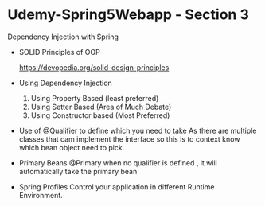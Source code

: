# Udemy-Spring5Webapp - Section 3
Dependency Injection with Spring

- SOLID Principles of OOP

   https://devopedia.org/solid-design-principles
   
- Using Dependency Injection 
   1. Using Property Based (least preferred)
   2. Using Setter Based (Area of Much Debate)
   3. Using Constructor based (Most Preferred)   
   
-  Use of  @Qualifier to define which you need to take 
   As there are multiple classes that cam implement the interface so this is 
   to context know which bean object need to pick. 
   
- Primary Beans
   @Primary 
   when no qualifier is defined , it will automatically take the primary bean
   
- Spring Profiles 
   Control your application in different Runtime Environment. 
   
 